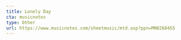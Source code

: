 ```yaml
---
title: Lonely Day
cta: musicnotes
type: Other
url: https://www.musicnotes.com/sheetmusic/mtd.asp?ppn=MN0268455
---
```

